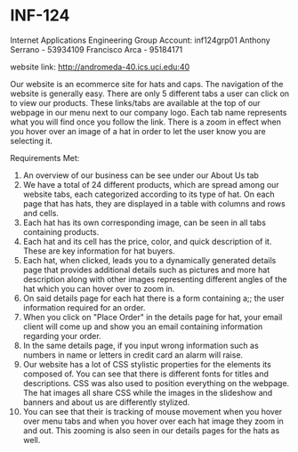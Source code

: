 
# INF-124
Internet Applications Engineering
Group Account: inf124grp01
Anthony Serrano - 53934109
Francisco Arca - 95184171

website link: http://andromeda-40.ics.uci.edu:40

Our website is an ecommerce site for hats and caps.
The navigation of the website is generally easy. There are only
5 different tabs a user can click on to view our products. These
links/tabs are available at the top of our webpage in our menu next
to our company logo. Each tab name represents what you will find
once you follow the link. There is a zoom in effect when you hover over an image of a hat in order to let the user know you are selecting it.

Requirements Met:
1) An overview of our business can be see under our About Us tab
2) We have a total of 24 different products, which are spread among
   our website tabs, each categorized according to its type of hat. On each page that has hats, they are displayed in a table with columns and rows and cells.
3) Each hat has its own corresponding image, can be seen in all
   tabs containing products.
4) Each hat and its cell has the price, color, and quick description
   of it. These are key information for hat buyers.
5) Each hat, when clicked, leads you to a dynamically generated
   details page that provides additional details such as pictures and more hat description along with other images representing different angles of the hat which you can hover over to zoom in.
6) On said details page for each hat there is a form containing a;;
   the user information required for an order.
7) When you click on "Place Order" in the details page for hat,
   your email client will come up and show you an email containing
  information regarding your order.
8) In the same details page, if you input wrong information such as
   numbers in name or letters in credit card an alarm will raise.
9) Our website has a lot of CSS stylistic properties for the elements
   its composed of. You can see that there is different fonts for titles and descriptions. CSS was also used to position everything on the webpage. The hat images all share CSS while the images in the slideshow and banners and about us are differently stylized.
10) You can see that their is tracking of mouse movement when you hover
    over menu tabs and when you hover over each hat image they zoom in and out. This zooming is also seen in our details pages for the hats as well.
